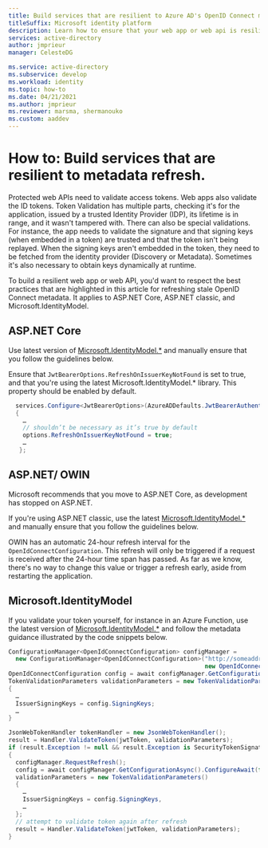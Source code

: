 ```yaml
---
title: Build services that are resilient to Azure AD's OpenID Connect metadata refresh | Azure
titleSuffix: Microsoft identity platform
description: Learn how to ensure that your web app or web api is resilient to Azure AD's OpenID Connect metadata refresh.
services: active-directory
author: jmprieur
manager: CelesteDG

ms.service: active-directory
ms.subservice: develop
ms.workload: identity
ms.topic: how-to
ms.date: 04/21/2021
ms.author: jmprieur
ms.reviewer: marsma, shermanouko
ms.custom: aaddev
---
```


# How to: Build services that are resilient to metadata refresh.

Protected web APIs need to validate access tokens. Web apps also validate the ID tokens. Token Validation has multiple parts, checking it's for the application, issued by a trusted Identity Provider (IDP), its lifetime is in range, and it wasn't tampered with. There can also be special validations. For instance, the app needs to validate the signature and that signing keys (when embedded in a token) are trusted and that the token isn't being replayed. When the signing keys aren't embedded in the token, they need to be fetched from the identity provider (Discovery or Metadata). Sometimes it's also necessary to obtain keys dynamically at runtime.

To build a resilient web app or web API, you'd want to respect the best practices that are highlighted in this article for refreshing stale OpenID Connect metadata. It applies to ASP.NET Core, ASP.NET classic, and Microsoft.IdentityModel.

## ASP.NET Core

Use latest version of [Microsoft.IdentityModel.*](https://www.nuget.org/packages?q=Microsoft.IdentityModel) and manually ensure that you follow the guidelines below.

Ensure that `JwtBearerOptions.RefreshOnIssuerKeyNotFound` is set to true, and that you're using the latest Microsoft.IdentityModel.* library. This property should be enabled by default.

```csharp
  services.Configure<JwtBearerOptions>(AzureADDefaults.JwtBearerAuthenticationScheme, options =>
  {
	…
	// shouldn’t be necessary as it’s true by default
	options.RefreshOnIssuerKeyNotFound = true;
	…
   };
```

## ASP.NET/ OWIN

Microsoft recommends that you move to ASP.NET Core, as development has stopped on ASP.NET. 

If you're using ASP.NET classic, use the latest [Microsoft.IdentityModel.*](https://www.nuget.org/packages?q=Microsoft.IdentityModel) and manually ensure that you follow the guidelines below.

OWIN has an automatic 24-hour refresh interval for the `OpenIdConnectConfiguration`. This refresh will only be triggered if a request is received after the 24-hour time span has passed. As far as we know, there's no way to change this value or trigger a refresh early, aside from restarting the application.

## Microsoft.IdentityModel

If you validate your token yourself, for instance in an Azure Function, use the latest version of [Microsoft.IdentityModel.*](https://www.nuget.org/packages?q=Microsoft.IdentityModel) and follow the metadata guidance illustrated by the code snippets below.

```csharp
ConfigurationManager<OpenIdConnectConfiguration> configManager = 
  new ConfigurationManager<OpenIdConnectConfiguration>("http://someaddress.com", 
                                                       new OpenIdConnectConfigurationRetriever());
OpenIdConnectConfiguration config = await configManager.GetConfigurationAsync().ConfigureAwait(false);
TokenValidationParameters validationParameters = new TokenValidationParameters()
{
  …
  IssuerSigningKeys = config.SigningKeys;
  …
}

JsonWebTokenHandler tokenHandler = new JsonWebTokenHandler();
result = Handler.ValidateToken(jwtToken, validationParameters);
if (result.Exception != null && result.Exception is SecurityTokenSignatureKeyNotFoundException)
{
  configManager.RequestRefresh();
  config = await configManager.GetConfigurationAsync().ConfigureAwait(false);
  validationParameters = new TokenValidationParameters()
  {
    …
    IssuerSigningKeys = config.SigningKeys,
    …
  };
  // attempt to validate token again after refresh
  result = Handler.ValidateToken(jwtToken, validationParameters);
}
```
